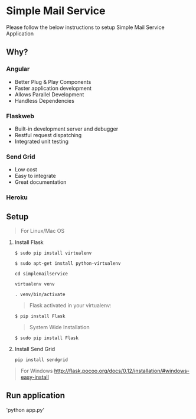 # Simple Mail Service
Please follow the below instructions to setup Simple Mail Service Application

## Why?
   ### Angular
   - Better Plug & Play Components
   - Faster application development
   - Allows Parallel Development
   - Handless Dependencies
   ### Flaskweb
   - Built-in development server and debugger
   - Restful request dispatching
   - Integrated unit testing
   ### Send Grid
   - Low cost
   - Easy to integrate
   - Great documentation
   ### Heroku
   
## Setup 
   
   > For Linux/Mac OS 
   
   1. Install Flask 
   
      ```   
      $ sudo pip install virtualenv
      ```
      ```
      $ sudo apt-get install python-virtualenv
      ```
      ```
      cd simplemailservice
      ```
      ```
      virtualenv venv
      ```
      ```
      . venv/bin/activate
      ```
      > Flask activated in your virtualenv:
      ```
      $ pip install Flask
      ```
      > System Wide Installation
      ```
      $ sudo pip install Flask
      ```
   2. Install Send Grid
      ```
      pip install sendgrid
      ```
  > For Windows http://flask.pocoo.org/docs/0.12/installation/#windows-easy-install
## Run application

   'python app.py'
